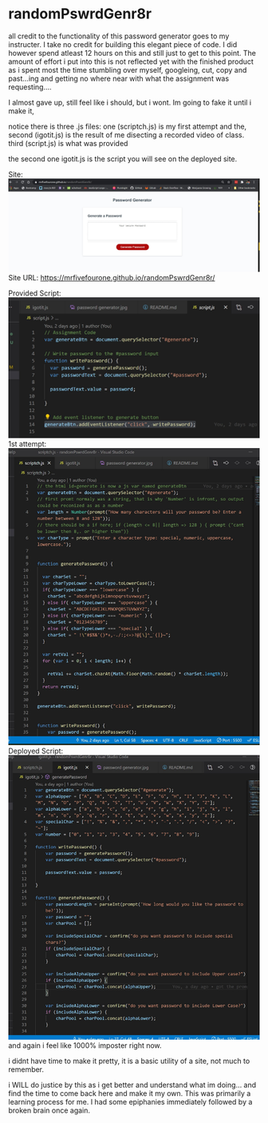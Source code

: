 # randomPswrdGenr8r

all credit to the functionality of this password generator goes to my instructer. I take no credit for building this elegant piece of code. I did however spend atleast 12 hours on this and still just to get to this point. The amount of effort i put into this is not reflected yet with the finished product as i spent most the time stumbling over myself, googleing, cut, copy and past...ing and getting no where near with what the assignment was requesting.... 

I almost gave up, still feel like i should, but i wont. Im going to fake it until i make it, 

notice there is three .js files:
one (scriptch.js) is my first attempt and the, 
second (igotit.js) is the result of me disecting a recorded video of class.
third (script.js) is what was provided

the second one igotit.js is the script you will see on the deployed site.

Site:
<img src="./assests/passwordGenerator.jpg" alt= image of site>
Site URL: https://mrfivefourone.github.io/randomPswrdGenr8r/

Provided Script:
![provided](./assests/mainScript.jpg)
1st attempt:
![1stTry](./assests/scriptch.jpg)
Deployed Script:
![deployed](./assests/igotit.jpg)
and again i feel like 1000% imposter right now.

i didnt have time to make it pretty, it is a basic utility of a site, not much to remember.

i WILL do justice by this as i get better and understand what im doing... and find the time to come back here and make it my own. This was primarily a learning process for me. I had some epiphanies immediately followed by a broken brain once again.